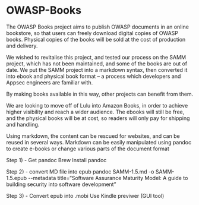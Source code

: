 # OWASP-Books


The OWASP Books project aims to publish OWASP documents in an online bookstore, so that users can freely download digital copies of OWASP books. Physical copies of the books will be sold at the cost of production and delivery.

We wished to revitalise this project, and tested our process on the SAMM project, which has not been maintained, and some of the books are out of date. We put the SAMM project into a markdown syntax, then converted it into ebook and physical book format – a process which developers and Appsec engineers are familiar with.

By making books available in this way, other projects can benefit from them.

We are looking to move off of Lulu into Amazon Books, in order to achieve higher visibility and reach a wider audience. The ebooks will still be free, and the physical books will be at cost, so readers will only pay for shipping and handling.

Using markdown, the content can be rescued for websites, and can be reused in several ways. Markdown can be easily manipulated using pandoc to create e-books or change various parts of the document format

Step 1) - Get pandoc Brew Install pandoc

Step 2) - convert MD file into epub pandoc SAMM-1.5.md -o SAMM-1.5.epub --metadata title=“Software Assurance Maturity Model: A guide to building security into software development”

Step 3) - Convert epub into .mobi Use Kindle previwer (GUI tool)

